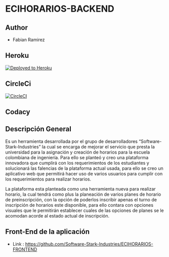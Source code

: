 # ECIHORARIOS-BACKEND

## Author

* Fabian Ramirez


## Heroku


[![Deployed to Heroku](https://www.herokucdn.com/deploy/button.png)](https://eci-horarios-backend.herokuapp.com/api/v1/subjects/aypr)

## CircleCi

[![CircleCI](https://circleci.com/gh/Software-Stark-Industries/ECIHORARIOS-BACKEND.svg?style=svg&circle-token=008158dd5e51ce2a79fa603cfc2c3a43cd97f7ad)](https://app.circleci.com/pipelines/github/Software-Stark-Industries/ECIHORARIOS-BACKEND)

## Codacy

## Descripción General
 
Es un herramienta desarrollada por el grupo de desarrolladores “Software-Stark-Industries” la cual se encarga de mejorar el servicio que presta la universidad para la asignación y creación de horarios para la escuela colombiana de ingeniería. Para ello se planteó y creo una plataforma innovadora que cumplirá con los requerimientos de los estudiantes y solucionará las falencias de la plataforma actual usada, para ello se creo un aplicativo web que permitirá hacer uso de varios usuarios para cumplir con los requerimientos para realizar horarios. 

La plataforma esta planteada como una herramienta nueva para realizar horario, la cual tendrá como plus la planeación de varios planes de horario de preinscripción, con la opción de poderlos inscribir apenas el turno de inscripción de horarios este disponible, para ello contara con opciones visuales que le permitirán establecer cuales de las opciones de planes se le acomodan acorde al estado actual de inscripción. 

## Front-End de la aplicación

* Link : https://github.com/Software-Stark-Industries/ECIHORARIOS-FRONTEND




